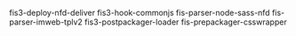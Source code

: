 fis3-deploy-nfd-deliver
fis3-hook-commonjs
fis-parser-node-sass-nfd
fis-parser-imweb-tplv2
fis3-postpackager-loader
fis-prepackager-csswrapper
